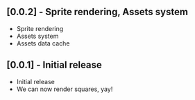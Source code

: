 ## [0.0.2] - Sprite rendering, Assets system

- Sprite rendering
- Assets system
- Assets data cache

## [0.0.1] - Initial release

- Initial release
- We can now render squares, yay!

